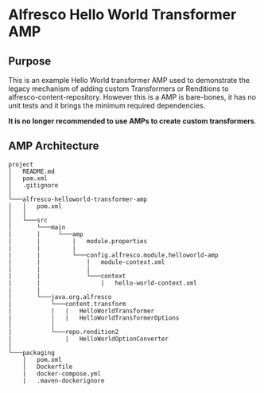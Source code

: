 
# Alfresco Hello World Transformer AMP  
  
## Purpose
This is an example Hello World transformer AMP used to demonstrate the legacy mechanism of adding custom Transformers or Renditions to alfresco-content-repository. However this is a AMP is bare-bones, it has no unit tests and it brings the minimum required dependencies.
 
**It is no longer recommended to use AMPs to create custom transformers**.
## AMP Architecture
```
project
│   README.md
│   pom.xml
│   .gitignore
│
└───alfresco-helloworld-transformer-amp
│   │   pom.xml
│   │
│   └───src
│       └───main
|       |     └───amp
|       |         |   module.properties
|       |         |
|       |         └───config.alfresco.module.helloworld-amp
|       |             |   module-context.xml
|       |             |
|       |             └───context
|       |                 |   hello-world-context.xml
|       | 
│       └───java.org.alfresco
|           └───content.transform
|           |   |   HelloWorldTransformer
|           |   |   HelloWorldTransformerOptions
│           │
|           └───repo.rendition2
|               |   HelloWorldOptionConverter
│   
└───packaging
    │   pom.xml
    │   Dockerfile
    |   docker-compose.yml
    |   .maven-dockerignore
```